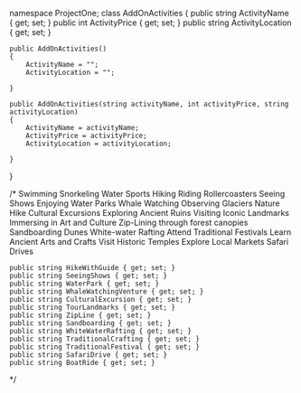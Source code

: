 namespace ProjectOne;
class AddOnActivities
{
    public string ActivityName { get; set; }
    public int ActivityPrice { get; set; }
    public string ActivityLocation { get; set; }


    public AddOnActivities()
    {
        ActivityName = "";
        ActivityLocation = "";

    }

    public AddOnActivities(string activityName, int activityPrice, string activityLocation)
    {
        ActivityName = activityName;
        ActivityPrice = activityPrice;
        ActivityLocation = activityLocation;

    }
    
}

/*
Swimming
Snorkeling
Water Sports
Hiking
Riding Rollercoasters
Seeing Shows
Enjoying Water Parks
Whale Watching
Observing Glaciers
Nature Hike
Cultural Excursions
Exploring Ancient Ruins
Visiting Iconic Landmarks
Immersing in Art and Culture
Zip-Lining through forest canopies
Sandboarding Dunes
White-water Rafting
Attend Traditional Festivals
Learn Ancient Arts and Crafts
Visit Historic Temples
Explore Local Markets
Safari Drives 

    public string HikeWithGuide { get; set; }
    public string SeeingShows { get; set; }
    public string WaterPark { get; set; }
    public string WhaleWatchingVenture { get; set; }
    public string CulturalExcursion { get; set; }
    public string TourLandmarks { get; set; }
    public string ZipLine { get; set; }
    public string Sandboarding { get; set; }
    public string WhiteWaterRafting { get; set; }
    public string TraditionalCrafting { get; set; }
    public string TraditionalFestival { get; set; }
    public string SafariDrive { get; set; }
    public string BoatRide { get; set; }
*/